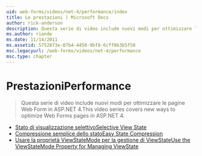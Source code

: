 ```yaml
---
uid: web-forms/videos/net-4/performance/index
title: Le prestazioni | Microsoft Docs
author: rick-anderson
description: Questa serie di video include nuovi modi per ottimizzare le pagine Web Form in ASP.NET 4.
ms.author: riande
ms.date: 11/14/2011
ms.assetid: 5752873e-07b4-4450-9bf8-6cff8b3b5f50
msc.legacyurl: /web-forms/videos/net-4/performance
msc.type: chapter
---
```

<a name="performance"></a><span data-ttu-id="b072c-103">Prestazioni</span><span class="sxs-lookup"><span data-stu-id="b072c-103">Performance</span></span>
====================
> <span data-ttu-id="b072c-104">Questa serie di video include nuovi modi per ottimizzare le pagine Web Form in ASP.NET 4.</span><span class="sxs-lookup"><span data-stu-id="b072c-104">This video series covers new ways to optimize Web Forms pages in ASP.NET 4.</span></span>


- [<span data-ttu-id="b072c-105">Stato di visualizzazione selettivo</span><span class="sxs-lookup"><span data-stu-id="b072c-105">Selective View State</span></span>](aspnet-4-quick-hit-selective-view-state.md)
- [<span data-ttu-id="b072c-106">Compressione semplice dello stato</span><span class="sxs-lookup"><span data-stu-id="b072c-106">Easy State Compression</span></span>](aspnet-4-quick-hit-easy-state-compression.md)
- [<span data-ttu-id="b072c-107">Usare la proprietà ViewStateMode per la gestione di ViewState</span><span class="sxs-lookup"><span data-stu-id="b072c-107">Use the ViewStateMode Property for Managing ViewState</span></span>](how-do-i-use-the-viewstatemode-property-for-managing-viewstate.md)
